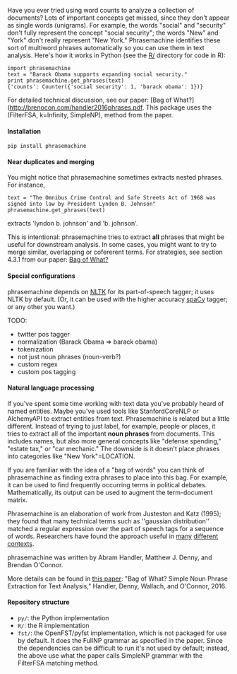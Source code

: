 Have you ever tried using word counts to analyze a collection of documents?
Lots of important concepts get missed, since they don't appear as single words
(unigrams).  For example, the words "social" and "security" don't fully
represent the concept "social security"; the words "New" and "York" don't
really represent "New York." Phrasemachine identifies these sort of multiword
phrases automatically so you can use them in text analysis. Here's how it works in Python (see the [R/](./R) directory for code in R):

    import phrasemachine
    text = "Barack Obama supports expanding social security."
    print phrasemachine.get_phrases(text)
    {'counts': Counter({'social security': 1, 'barack obama': 1})}

For detailed technical discussion, see our paper: [Bag of What?](http://brenocon.com/handler2016phrases.pdf. This package uses the (FilterFSA, k=Infinity, SimpleNP), method from the paper.

#### Installation

    pip install phrasemachine

#### Near duplicates and merging

You might notice that phrasemachine sometimes extracts nested phrases. For instance,  

    text = "The Omnibus Crime Control and Safe Streets Act of 1968 was signed into law by President Lyndon B. Johnson"
    phrasemachine.get_phrases(text)

extracts 'lyndon b. johnson' and 'b. johnson'. 

This is intentional: phrasemachine tries to extract **all** phrases that might be useful for downstream analysis. In some cases, you might want to try to merge similar, overlapping or cofererent terms. For strategies, see section 4.3.1 from our paper: [Bag of What?](http://brenocon.com/handler2016phrases.pdf)

#### Special configurations  

phrasemachine depends on [NLTK](http://www.nltk.org/) for its part-of-speech
tagger; it uses NLTK by default.  (Or, it can be used with the higher accuracy
[spaCy](https://spacy.io/) tagger; or any other you want.)

TODO:
- twitter pos tagger
- normalization (Barack Obama => barack obama)
- tokenization
- not just noun phrases (noun-verb?)
- custom regex
- custom pos tagging

#### Natural language processing

If you've spent some time working with text data you've probably heard of named
entities. Maybe you’ve used tools like StanfordCoreNLP or AlchemyAPI to extract
entities from text. Phrasemachine is related but a little different.  Instead
of trying to just label, for example, people or places, it tries to extract all
of the important **noun phrases** from documents.  This includes names, but also
more general concepts like "defense spending," "estate tax," or "car mechanic."
The downside is it doesn't place phrases into categories like "New
York"=LOCATION.

If you are familiar with the idea of a "bag of words" you can think of
phrasemachine as finding extra phrases to place into this bag.  For example, it
can be used to find frequently occurring terms in political debates.
Mathematically, its output can be used to augment the term-document matrix.

Phrasemachine is an elaboration of work from Justeston and Katz (1995);
they found that many technical terms such as ''gaussian distribution'' matched
a regular expression over the part of speech tags for a sequence of words.
Researchers have found the approach useful in
[many](http://vis.stanford.edu/papers/keyphrases)
[different](http://personalpages.manchester.ac.uk/staff/sophia.ananiadou/ijodl2000.pdf)
[contexts](http://www.aclweb.org/anthology/Q14-1029).

phrasemachine was written by Abram Handler, Matthew J. Denny, and Brendan O'Connor.

More details can be found in [this paper](http://brenocon.com/handler2016phrases.pdf): "Bag of What? Simple Noun Phrase Extraction for Text Analysis," Handler, Denny, Wallach, and O'Connor, 2016.


#### Repository structure

 * `py/`: the Python implementation
 * `R/`: the R implementation
 * `fst/`: the OpenFST/pyfst implementation, which is not packaged for use by
 default.  It does the FullNP grammar as specified in the paper.  Since the
 dependencies can be difficult to run it's not used by default; instead, the
 above use what the paper calls SimpleNP grammar with the FilterFSA matching
 method.
